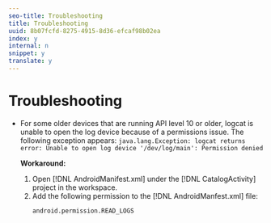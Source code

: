 ```yaml
---
seo-title: Troubleshooting
title: Troubleshooting
uuid: 8b07fcfd-8275-4915-8d36-efcaf98b02ea
index: y
internal: n
snippet: y
translate: y
---
```


# Troubleshooting


* For some older devices that are running API level 10 or older, logcat is unable to open the log device because of a permissions issue. The following exception appears: `java.lang.Exception: logcat returns error: Unable to open log device '/dev/log/main': Permission denied` 

  **Workaround:** 

    1. Open [!DNL AndroidManifest.xml] under the [!DNL CatalogActivity] project in the workspace.    
    1. Add the following permission to the [!DNL AndroidManfest.xml] file:     
       ```    
       android.permission.READ_LOGS
       ```
    
    
    



